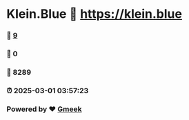 # Klein.Blue :link: https://klein.blue 
### :page_facing_up: [9](https://klein.blue/tag.html) 
### :speech_balloon: 0 
### :hibiscus: 8289 
### :alarm_clock: 2025-03-01 03:57:23 
### Powered by :heart: [Gmeek](https://github.com/Meekdai/Gmeek)
